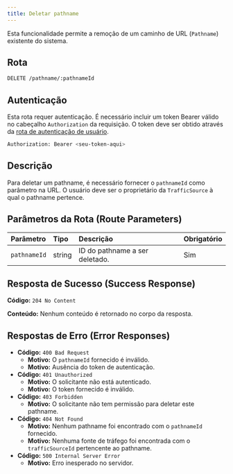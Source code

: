 ```yaml
---
title: Deletar pathname
---
```


Esta funcionalidade permite a remoção de um caminho de URL (`Pathname`) existente do sistema.

## Rota

```bash
DELETE /pathname/:pathnameId
```

## Autenticação

Esta rota requer autenticação. É necessário incluir um token Bearer válido no cabeçalho `Authorization` da requisição. O token deve ser obtido através da [rota de autenticação de usuário](/user/authuser/).

```bash
Authorization: Bearer <seu-token-aqui>
```

## Descrição

Para deletar um pathname, é necessário fornecer o `pathnameId` como parâmetro na URL. O usuário deve ser o proprietário da `TrafficSource` à qual o pathname pertence.

## Parâmetros da Rota (Route Parameters)

| Parâmetro    | Tipo   | Descrição                      | Obrigatório |
| :----------- | :----- | :----------------------------- | :---------- |
| `pathnameId` | string | ID do pathname a ser deletado. | Sim         |

## Resposta de Sucesso (Success Response)

**Código:** `204 No Content`

**Conteúdo:** Nenhum conteúdo é retornado no corpo da resposta.

## Respostas de Erro (Error Responses)

- **Código:** `400 Bad Request`
  - **Motivo:** O `pathnameId` fornecido é inválido.
  - **Motivo:** Ausência do token de autenticação.
- **Código:** `401 Unauthorized`
  - **Motivo:** O solicitante não está autenticado.
  - **Motivo:** O token fornecido é inválido.
- **Código:** `403 Forbidden`
  - **Motivo:** O solicitante não tem permissão para deletar este pathname.
- **Código:** `404 Not Found`
  - **Motivo:** Nenhum pathname foi encontrado com o `pathnameId` fornecido.
  - **Motivo:** Nenhuma fonte de tráfego foi encontrada com o `trafficSourceId` pertencente ao pathname.
- **Código:** `500 Internal Server Error`
  - **Motivo:** Erro inesperado no servidor.
